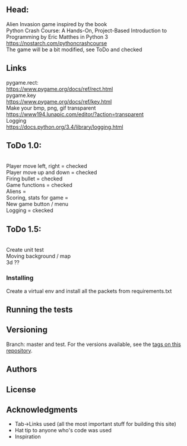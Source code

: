## Head:
Alien Invasion game inspired by the book
<br>
Python Crash Course: A Hands-On, Project-Based Introduction to Programming by Eric Matthes in Python 3
<br>
https://nostarch.com/pythoncrashcourse
<br>
The game will be a bit modified, see ToDo and checked

## Links
pygame.rect:
<br>
https://www.pygame.org/docs/ref/rect.html
<br>
pygame.key
<br>
https://www.pygame.org/docs/ref/key.html
<br>
Make your bmp, png, gif transparent
<br>
https://www194.lunapic.com/editor/?action=transparent
<br>
Logging
<br>
https://docs.python.org/3.4/library/logging.html


## ToDo 1.0:
<br>
Player move left, right = checked
<br>
Player move up and down = checked
<br>
Firing bullet = checked
<br>
Game functions = checked
<br>
Aliens = 
<br>
Scoring, stats for game = 
<br>
New game button / menu
<br>
Logging = ckecked

## ToDo 1.5:
<br>
Create unit test
<br>
Moving background / map
<br>3d ??

### Installing

Create a virtual env and install all the packets from requirements.txt

## Running the tests


## Versioning
Branch: master and test.
For the versions available, see the [tags on this repository](https://github.com/spawnmarvel/AlienInvasionGame). 

## Authors


## License


## Acknowledgments

* Tab->Links used (all the most important stuff for building this site)
* Hat tip to anyone who's code was used
* Inspiration








